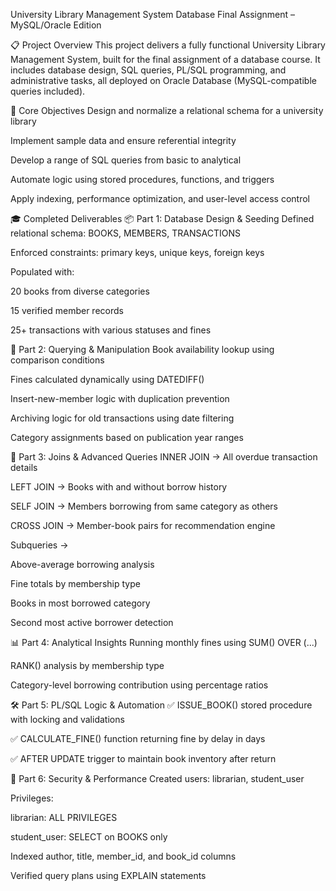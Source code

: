 University Library Management System
Database Final Assignment – MySQL/Oracle Edition

📋 Project Overview
This project delivers a fully functional University Library Management System, built for the final assignment of a database course. It includes database design, SQL queries, PL/SQL programming, and administrative tasks, all deployed on Oracle Database (MySQL-compatible queries included).

🎯 Core Objectives
Design and normalize a relational schema for a university library

Implement sample data and ensure referential integrity

Develop a range of SQL queries from basic to analytical

Automate logic using stored procedures, functions, and triggers

Apply indexing, performance optimization, and user-level access control

🎓 Completed Deliverables
📦 Part 1: Database Design & Seeding
Defined relational schema: BOOKS, MEMBERS, TRANSACTIONS

Enforced constraints: primary keys, unique keys, foreign keys

Populated with:

20 books from diverse categories

15 verified member records

25+ transactions with various statuses and fines

🔎 Part 2: Querying & Manipulation
Book availability lookup using comparison conditions

Fines calculated dynamically using DATEDIFF()

Insert-new-member logic with duplication prevention

Archiving logic for old transactions using date filtering

Category assignments based on publication year ranges

🔁 Part 3: Joins & Advanced Queries
INNER JOIN → All overdue transaction details

LEFT JOIN → Books with and without borrow history

SELF JOIN → Members borrowing from same category as others

CROSS JOIN → Member-book pairs for recommendation engine

Subqueries →

Above-average borrowing analysis

Fine totals by membership type

Books in most borrowed category

Second most active borrower detection

📊 Part 4: Analytical Insights
Running monthly fines using SUM() OVER (...)

RANK() analysis by membership type

Category-level borrowing contribution using percentage ratios

🛠️ Part 5: PL/SQL Logic & Automation
✅ ISSUE_BOOK() stored procedure with locking and validations

✅ CALCULATE_FINE() function returning fine by delay in days

✅ AFTER UPDATE trigger to maintain book inventory after return

🔐 Part 6: Security & Performance
Created users: librarian, student_user

Privileges:

librarian: ALL PRIVILEGES

student_user: SELECT on BOOKS only

Indexed author, title, member_id, and book_id columns

Verified query plans using EXPLAIN statements
